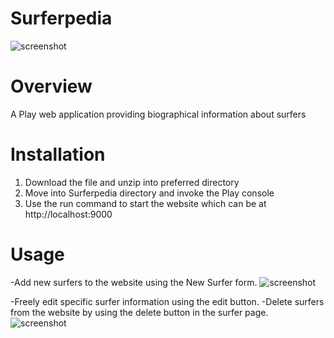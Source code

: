 Surferpedia
===========
![screenshot](https://raw.github.com/evkomiyama/Surferpedia/dynamic/doc/home.png)

Overview
===========
A Play web application providing biographical information about surfers


Installation
===========

1. Download the file and unzip into preferred directory
2. Move into Surferpedia directory and invoke the Play console
3. Use the run command to start the website which can be at http://localhost:9000


Usage
==========  
-Add new surfers to the website using the New Surfer form.
![screenshot](https://raw.github.com/evkomiyama/Surferpedia/dynamic/doc/form.png)

-Freely edit specific surfer information using the edit button.
-Delete surfers from the website by using the delete button in the surfer page.
![screenshot](https://raw.github.com/evkomiyama/Surferpedia/dynamic/doc/surfer.png)

 
